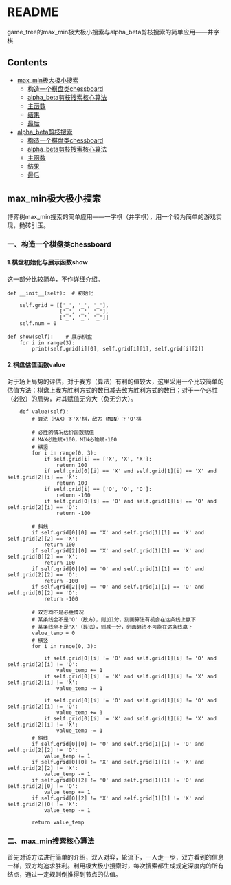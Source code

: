 # README
game_tree的max_min极大极小搜索与alpha_beta剪枝搜索的简单应用——井字棋
## Contents
- [max_min极大极小搜索](#max_min极大极小搜索)
  - [构造一个棋盘类chessboard](#一、构造一个棋盘类chessboard)
  - [alpha_beta剪枝搜索核心算法](#二、max_min搜索核心算法)
  - [主函数](#三、主函数)
  - [结果](#四、结果)
  - [最后](#五、最后)
- [alpha_beta剪枝搜索](#alpha_beta剪枝搜索)
  - [构造一个棋盘类chessboard](#一、构造一个棋盘类chessboard)
  - [alpha_beta剪枝搜索核心算法](#二、alpha_beta剪枝搜索核心算法)
  - [主函数](#三、主函数)
  - [结果](#四、结果)
  - [最后](#五、最后)

## max_min极大极小搜索
博弈树max_min搜索的简单应用——一字棋（井字棋），用一个较为简单的游戏实现，抛砖引玉。
### 一、构造一个棋盘类chessboard
#### 1.棋盘初始化与展示函数show
这一部分比较简单，不作详细介绍。
```
def __init__(self):  # 初始化

	self.grid = [['_', '_', '_'],
				 ['_', '_', '_'],
				 ['_', '_', '_']]
	self.num = 0

def show(self):    # 展示棋盘
	for i in range(3):
		print(self.grid[i][0], self.grid[i][1], self.grid[i][2])
```
#### 2.棋盘估值函数value
对于场上局势的评估，对于我方（算法）有利的值较大，这里采用一个比较简单的估值方法：棋盘上我方胜利方式的数目减去敌方胜利方式的数目；对于一个必胜（必败）的局势，对其赋值无穷大（负无穷大）。
```
    def value(self):
        # 算法（MAX）下'X'棋，敌方（MIN）下'O'棋

        # 必胜的情况估价函数赋值
        # MAX必胜赋+100，MIN必输赋-100
        # 横竖
        for i in range(0, 3):
            if self.grid[i] == ['X', 'X', 'X']:
                return 100
            if self.grid[0][i] == 'X' and self.grid[1][i] == 'X' and self.grid[2][i] == 'X':
                return 100
            if self.grid[i] == ['O', 'O', 'O']:
                return -100
            if self.grid[0][i] == 'O' and self.grid[1][i] == 'O' and self.grid[2][i] == 'O':
                return -100

        # 斜线
        if self.grid[0][0] == 'X' and self.grid[1][1] == 'X' and self.grid[2][2] == 'X':
            return 100
        if self.grid[2][0] == 'X' and self.grid[1][1] == 'X' and self.grid[0][2] == 'X':
            return 100
        if self.grid[0][0] == 'O' and self.grid[1][1] == 'O' and self.grid[2][2] == 'O':
            return -100
        if self.grid[2][0] == 'O' and self.grid[1][1] == 'O' and self.grid[0][2] == 'O':
            return -100

        # 双方均不是必胜情况
        # 某条线全不是'O'（敌方），则加1分，刻画算法有机会在这条线上赢下
        # 某条线全不是'X'（算法），则减一分，刻画算法不可能在这条线赢下
        value_temp = 0
        # 横竖
        for i in range(0, 3):

            if self.grid[0][i] != 'O' and self.grid[1][i] != 'O' and self.grid[2][i] != 'O':
                value_temp += 1
            if self.grid[0][i] != 'X' and self.grid[1][i] != 'X' and self.grid[2][i] != 'X':
                value_temp -= 1

            if self.grid[0][i] != 'O' and self.grid[1][i] != 'O' and self.grid[2][i] != 'O':
                value_temp += 1
            if self.grid[0][i] != 'X' and self.grid[1][i] != 'X' and self.grid[2][i] != 'X':
                value_temp -= 1
        # 斜线
        if self.grid[0][0] != 'O' and self.grid[1][1] != 'O' and self.grid[2][2] != 'O':
            value_temp += 1
        if self.grid[0][0] != 'X' and self.grid[1][1] != 'X' and self.grid[2][2] != 'X':
            value_temp -= 1
        if self.grid[0][2] != 'O' and self.grid[1][1] != 'O' and self.grid[2][0] != 'O':
            value_temp += 1
        if self.grid[0][2] != 'X' and self.grid[1][1] != 'X' and self.grid[2][0] != 'X':
            value_temp -= 1

        return value_temp
```
### 二、max_min搜索核心算法
首先对该方法进行简单的介绍，双人对弈，轮流下，一人走一步，双方看到的信息一样，双方均追求胜利。利用极大极小搜索时，每次搜索都生成规定深度内的所有结点，通过一定规则倒推得到节点的估值。

